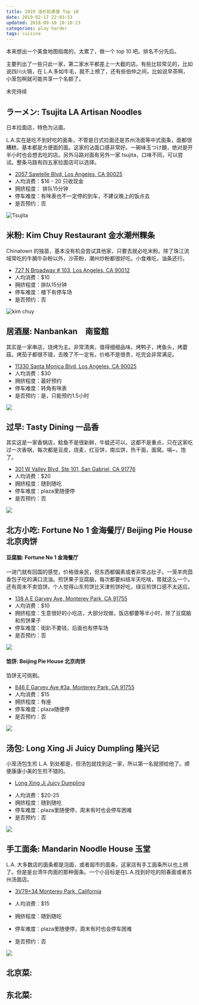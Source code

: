 ```yaml
---
title: 2019 洛杉矶美食 Top 10
date: 2019-02-17 22:03:53
updated: 2018-09-10 10:10:23
categories: play harder
tags: cuisine
---
```


本来想出一个美食地图指南的，太累了，做一个 top 10 吧。排名不分先后。

主要列出了一些只此一家，第二家水平都差上一大截的店。有些比较常见的，比如说四川火锅，在 L.A.多如牛毛，就不上榜了，还有些伯仲之间，比如说早茶啊，小笼包啊就可能共享一个名额了。



未完待续

<!--more-->

## ラーメン: Tsujita LA Artisan Noodles

日本拉面店，特色为沾面。

 L.A.实在是吃不到好吃的面条，不管是日式拉面还是苏州汤面等中式面条，面都很糟糕，基本都是方便面的面。这家的沾面口感非常好。一碗味玉つけ麺，绝对是开半小时也会想去吃的店。另外马路对面有另外一家 tsujita，口味不同，可以尝试。整条马路有四五家拉面店可以选择。

- [2057 Sawtelle Blvd, Los Angeles, CA 90025](https://goo.gl/maps/h9HQ9oyzFKM2)
- 人均消费：$16 - 20 只收现金
- 拥挤程度： 排队15分钟
- 停车难度：有咪表也不一定停的到车，不建议晚上的饭点去
- 是否预约：否

![Tsujita](https://s3-media1.fl.yelpcdn.com/bphoto/JiqXEGFScw2zyEdELX76yA/o.jpg)



## 米粉: Kim Chuy Restaurant 金水潮州粿条

Chinatown 的独苗，基本没有机会尝试其他家，只要去就必吃米粉。除了珠江流域常吃的牛腩牛杂粉以外，沙茶粉，潮州炒粉都很好吃。小食难吃，油条还行。

+ [727 N Broadway # 103, Los Angeles, CA 90012](https://goo.gl/maps/jLj8q9RgCdy)
+ 人均消费：$10
+ 拥挤程度：排队15分钟
+ 停车难度：楼下有停车场
+ 是否预约：否

![kim chuy](https://s3-media3.fl.yelpcdn.com/bphoto/BFhkuaDTw8Ko9JYn8VEHoQ/o.jpg)

## 居酒屋: Nanbankan　南蛮館

其实是一家串店，烧烤为主。非常清爽，值得细细品味。烤鸭子，烤鱼头，烤蘑菇，烤茄子都很不错，去晚了不一定有。价格不是很贵，吃完会非常满足。

+ [11330 Santa Monica Blvd, Los Angeles, CA 90025](https://goo.gl/maps/pJGK9Takk8U2)
+ 人均消费：$30
+ 拥挤程度：最好预约
+ 停车难度：转角有咪表
+ 是否预约：是，只能预约1.5小时

![](https://s3-media1.fl.yelpcdn.com/bphoto/MXG3kl2N80mmrSHNGZKSDg/o.jpg)

## 过早: Tasty Dining 一品香

其实这是一家香锅店，鲶鱼不是很新鲜，牛蛙还可以。这都不是重点，只在这家吃过一次香锅，每次都是豆皮，烧麦，红豆饼，南瓜饼，热干面，面窝。嗝~，饱了。

+ [301 W Valley Blvd, Ste 101, San Gabriel, CA 91776](https://goo.gl/maps/TcRzi7jhUEeCERZA8)
+ 人均消费：$20
+ 拥挤程度：随到随吃
+ 停车难度：plaza里随便停
+ 是否预约：否

![](https://s3-media4.fl.yelpcdn.com/bphoto/i55PQOox5D3EZzxjZ1_JFQ/o.jpg)

## 北方小吃: Fortune No 1 金海餐厅/  Beijing Pie House 北京肉饼

#### 豆腐脑: Fortune No 1 金海餐厅

一进门就有回国的感觉，价格很亲民，但东西都偏素或者非常占肚子。一笼羊肉茴香包子吃的满口流油。煎饼果子豆腐脑，每次都要纠结半天吃啥，胃就这么一个。还有周末不卖馅饼。个人觉得山东煎饼比天津煎饼好吃，绿豆煎饼口感不太适应。

+ [138 A E Garvey Ave, Monterey Park, CA 91755](https://goo.gl/maps/fcXRAT9krBeGFqEs8)
+ 人均消费：$10
+ 拥挤程度：生意很好的小吃店，大部分现做，饭店都要等半小时，除了豆腐脑和煎饼果子
+ 停车难度：街趴不要钱，后面也有停车场
+ 是否预约：否

![](https://s3-media2.fl.yelpcdn.com/bphoto/W8zhvFB-v52cklPwnlrjYA/o.jpg)

#### 馅饼: Beijing Pie House 北京肉饼

馅饼无可挑剔。

- [846 E Garvey Ave #3a, Monterey Park, CA 91755](https://goo.gl/maps/B3HZz2W6WQenKPRz6)
- 人均消费：$15
- 拥挤程度：有座
- 停车难度：plaza随便停
- 是否预约：否

![](https://s3-media4.fl.yelpcdn.com/bphoto/kAKwI7TtaTdR379AQAzF4Q/o.jpg)

## 汤包: Long Xing Ji Juicy Dumpling 隆兴记

小笼汤包生煎 L.A. 到处都是，但汤包就找到这一家，所以第一名就颁给他了。顺便康康小美的生煎不错的。

+ [Long Xing Ji Juicy Dumpling](https://goo.gl/maps/7pXUkSf9rKm7h6H8A)

- 人均消费：$20-25
- 拥挤程度：随到随吃
- 停车难度：plaza里随便停，周末有时也会停车困难
- 是否预约：否

![](https://s3-media3.fl.yelpcdn.com/bphoto/-zct5_s6-mr4FP0-PUqAow/o.jpg)

## 手工面条: Mandarin Noodle House 玉堂

L.A. 大多数店的面条都是泡面，或者超市的面条，这家店有手工面条所以也上榜了。但是是台湾牛肉面的那种面条。一个小目标是在L.A.找到好吃的阳春面或者苏州汤面店。

- [3V79+34 Monterey Park, California](https://goo.gl/maps/E82hUuocYZGCzqEN8)

- 人均消费：$15
- 拥挤程度：随到随吃
- 停车难度：plaza里随便停，周末有时也会停车困难
- 是否预约：否

![](https://s3-media3.fl.yelpcdn.com/bphoto/rRdL5uGRpJAl4jI4tjsekQ/o.jpg)

## 北京菜: 

## 东北菜: 

